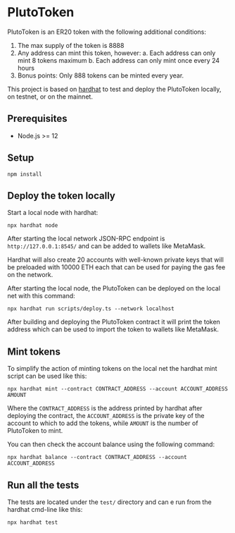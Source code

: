 # PlutoToken

PlutoToken is an ER20 token with the following additional conditions:

1. The max supply of the token is 8888
2. Any address can mint this token, however:
   a. Each address can only mint 8 tokens maximum
   b. Each address can only mint once every 24 hours
3. Bonus points: Only 888 tokens can be minted every year.

This project is based on [hardhat](https://hardhat.org/) to test and deploy the PlutoToken locally, on testnet, or on the mainnet.

## Prerequisites

- Node.js >= 12

## Setup

```
npm install
```

## Deploy the token locally

Start a local node with hardhat:

```
npx hardhat node
```

After starting the local network JSON-RPC endpoint is `http://127.0.0.1:8545/` and can be added to wallets like MetaMask.

Hardhat will also create 20 accounts with well-known private keys that will be preloaded with 10000 ETH each that can be used for paying the gas fee on the network.

After starting the local node, the PlutoToken can be deployed on the local net with this command:

```
npx hardhat run scripts/deploy.ts --network localhost
```

After building and deploying the PlutoToken contract it will print the token address which can be used to import the token to wallets like MetaMask.

## Mint tokens

To simplify the action of minting tokens on the local net the hardhat mint script can be used like this:

```
npx hardhat mint --contract CONTRACT_ADDRESS --account ACCOUNT_ADDRESS AMOUNT
```

Where the `CONTRACT_ADDRESS` is the address printed by hardhat after deploying the contract, the `ACCOUNT_ADDRESS` is the private key of the account to which to add the tokens, while `AMOUNT` is the number of PlutoToken to mint.

You can then check the account balance using the following command:

````
npx hardhat balance --contract CONTRACT_ADDRESS --account ACCOUNT_ADDRESS
````

## Run all the tests

The tests are located under the `test/` directory and can e run from the hardhat cmd-line like this:

```
npx hardhat test
```
